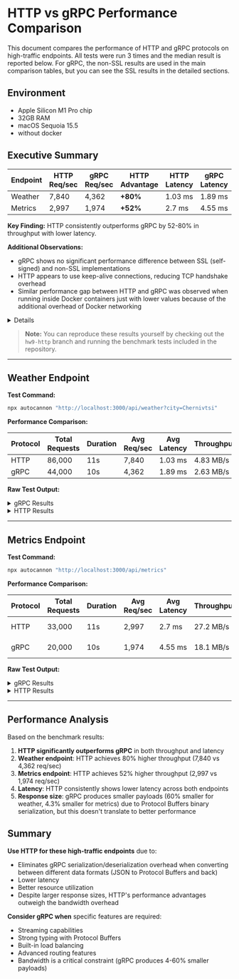 # HTTP vs gRPC Performance Comparison

This document compares the performance of HTTP and gRPC protocols on high-traffic endpoints. All tests were run 3 times and the median result is reported below. For gRPC, the non-SSL results are used in the main comparison tables, but you can see the SSL results in the detailed sections.

## Environment
- Apple Silicon M1 Pro chip
- 32GB RAM
- macOS Sequoia 15.5
- without docker

## Executive Summary

| Endpoint | HTTP Req/sec | gRPC Req/sec | HTTP Advantage | HTTP Latency | gRPC Latency |
|----------|--------------|--------------|----------------|--------------|--------------|
| Weather  | 7,840        | 4,362        | **+80%**       | 1.03 ms      | 1.89 ms      |
| Metrics  | 2,997        | 1,974        | **+52%**       | 2.7 ms       | 4.55 ms      |

**Key Finding:** HTTP consistently outperforms gRPC by 52-80% in throughput with lower latency.

**Additional Observations:**
- gRPC shows no significant performance difference between SSL (self-signed) and non-SSL implementations
- HTTP appears to use keep-alive connections, reducing TCP handshake overhead
- Similar performance gap between HTTP and gRPC was observed when running inside Docker containers just with lower values because of the additional overhead of Docker networking

<details>

```js
server.on('connection', (socket) => {
  console.count('New connection established');

  socket.on('close', () => {
    console.count('Socket closed');
  });

  socket.on('end', () => {
    console.count('Socket ended');
  });
});
```

```bash
@weather-subscription/weather:dev: New connection established: 1
@weather-subscription/weather:dev: New connection established: 2
@weather-subscription/weather:dev: New connection established: 3
@weather-subscription/weather:dev: New connection established: 4
@weather-subscription/weather:dev: New connection established: 5
@weather-subscription/weather:dev: New connection established: 6
@weather-subscription/weather:dev: New connection established: 7
@weather-subscription/weather:dev: New connection established: 8
@weather-subscription/weather:dev: New connection established: 9
@weather-subscription/weather:dev: New connection established: 10
@weather-subscription/weather:dev: Socket ended: 1
@weather-subscription/weather:dev: Socket closed: 1
@weather-subscription/weather:dev: Socket ended: 2
@weather-subscription/weather:dev: Socket ended: 3
@weather-subscription/weather:dev: Socket ended: 4
@weather-subscription/weather:dev: Socket ended: 5
@weather-subscription/weather:dev: Socket ended: 6
@weather-subscription/weather:dev: Socket ended: 7
@weather-subscription/weather:dev: Socket ended: 8
@weather-subscription/weather:dev: Socket ended: 9
@weather-subscription/weather:dev: Socket closed: 2
@weather-subscription/weather:dev: Socket closed: 3
@weather-subscription/weather:dev: Socket closed: 4
@weather-subscription/weather:dev: Socket closed: 5
@weather-subscription/weather:dev: Socket closed: 6
@weather-subscription/weather:dev: Socket closed: 7
@weather-subscription/weather:dev: Socket closed: 8
@weather-subscription/weather:dev: Socket closed: 9
@weather-subscription/weather:dev: Socket ended: 10
@weather-subscription/weather:dev: Socket closed: 10
```
</details>

> **Note:** You can reproduce these results yourself by checking out the `hw9-http` branch and running the benchmark tests included in the repository.

---

## Weather Endpoint

**Test Command:**
```bash
npx autocannon "http://localhost:3000/api/weather?city=Chernivtsi"
```

**Performance Comparison:**

| Protocol | Total Requests | Duration | Avg Req/sec | Avg Latency | Throughput | Response Size |
|----------|----------------|----------|-------------|-------------|------------|---------------|
| HTTP     | 86,000         | 11s      | 7,840       | 1.03 ms     | 4.83 MB/s  | 68 bytes      |
| gRPC     | 44,000         | 10s      | 4,362       | 1.89 ms     | 2.63 MB/s  | 27 bytes      |

**Raw Test Output:**

<details>
<summary>gRPC Results</summary>

without ssl:
```bash
Running 10s test @ http://localhost:3000/api/weather?city=Chernivtsi
10 connections


┌─────────┬──────┬──────┬───────┬──────┬─────────┬─────────┬───────┐
│ Stat    │ 2.5% │ 50%  │ 97.5% │ 99%  │ Avg     │ Stdev   │ Max   │
├─────────┼──────┼──────┼───────┼──────┼─────────┼─────────┼───────┤
│ Latency │ 1 ms │ 2 ms │ 3 ms  │ 3 ms │ 1.89 ms │ 0.67 ms │ 16 ms │
└─────────┴──────┴──────┴───────┴──────┴─────────┴─────────┴───────┘
┌───────────┬────────┬────────┬─────────┬─────────┬─────────┬────────┬─────────┐
│ Stat      │ 1%     │ 2.5%   │ 50%     │ 97.5%   │ Avg     │ Stdev  │ Min     │
├───────────┼────────┼────────┼─────────┼─────────┼─────────┼────────┼─────────┤
│ Req/Sec   │ 3,965  │ 3,965  │ 4,403   │ 4,579   │ 4,361.9 │ 177.03 │ 3,965   │
├───────────┼────────┼────────┼─────────┼─────────┼─────────┼────────┼─────────┤
│ Bytes/Sec │ 2.4 MB │ 2.4 MB │ 2.66 MB │ 2.76 MB │ 2.63 MB │ 107 kB │ 2.39 MB │
└───────────┴────────┴────────┴─────────┴─────────┴─────────┴────────┴─────────┘

Req/Bytes counts sampled once per second.
# of samples: 10

44k requests in 10.01s, 26.3 MB read
```

with ssl:
```bash
Running 10s test @ http://localhost:3000/api/weather?city=Chernivtsi
10 connections


┌─────────┬──────┬──────┬───────┬──────┬────────┬────────┬───────┐
│ Stat    │ 2.5% │ 50%  │ 97.5% │ 99%  │ Avg    │ Stdev  │ Max   │
├─────────┼──────┼──────┼───────┼──────┼────────┼────────┼───────┤
│ Latency │ 1 ms │ 2 ms │ 3 ms  │ 4 ms │ 1.8 ms │ 0.8 ms │ 12 ms │
└─────────┴──────┴──────┴───────┴──────┴────────┴────────┴───────┘
┌───────────┬─────────┬─────────┬─────────┬─────────┬─────────┬────────┬─────────┐
│ Stat      │ 1%      │ 2.5%    │ 50%     │ 97.5%   │ Avg     │ Stdev  │ Min     │
├───────────┼─────────┼─────────┼─────────┼─────────┼─────────┼────────┼─────────┤
│ Req/Sec   │ 4,171   │ 4,171   │ 4,351   │ 4,847   │ 4,433.2 │ 219.98 │ 4,171   │
├───────────┼─────────┼─────────┼─────────┼─────────┼─────────┼────────┼─────────┤
│ Bytes/Sec │ 2.49 MB │ 2.49 MB │ 2.59 MB │ 2.89 MB │ 2.64 MB │ 131 kB │ 2.49 MB │
└───────────┴─────────┴─────────┴─────────┴─────────┴─────────┴────────┴─────────┘

Req/Bytes counts sampled once per second.
# of samples: 10

44k requests in 10.01s, 26.4 MB read
```

```ts
const grpcResponseSize = WeatherServiceDefinition.methods.getWeather.responseType.encode({ weather: await weatherService.getWeather(city) }).finish().byteLength;
```
</details>

<details>
<summary>HTTP Results</summary>

```bash
Running 10s test @ http://localhost:3000/api/weather?city=Chernivtsi
10 connections


┌─────────┬──────┬──────┬───────┬──────┬─────────┬─────────┬───────┐
│ Stat    │ 2.5% │ 50%  │ 97.5% │ 99%  │ Avg     │ Stdev   │ Max   │
├─────────┼──────┼──────┼───────┼──────┼─────────┼─────────┼───────┤
│ Latency │ 0 ms │ 1 ms │ 2 ms  │ 2 ms │ 1.03 ms │ 0.44 ms │ 10 ms │
└─────────┴──────┴──────┴───────┴──────┴─────────┴─────────┴───────┘
┌───────────┬─────────┬─────────┬─────────┬─────────┬──────────┬────────┬─────────┐
│ Stat      │ 1%      │ 2.5%    │ 50%     │ 97.5%   │ Avg      │ Stdev  │ Min     │
├───────────┼─────────┼─────────┼─────────┼─────────┼──────────┼────────┼─────────┤
│ Req/Sec   │ 7,331   │ 7,331   │ 7,883   │ 8,015   │ 7,839.82 │ 180.38 │ 7,328   │
├───────────┼─────────┼─────────┼─────────┼─────────┼──────────┼────────┼─────────┤
│ Bytes/Sec │ 4.52 MB │ 4.52 MB │ 4.86 MB │ 4.94 MB │ 4.83 MB  │ 111 kB │ 4.51 MB │
└───────────┴─────────┴─────────┴─────────┴─────────┴──────────┴────────┴─────────┘

Req/Bytes counts sampled once per second.
# of samples: 11

86k requests in 11.01s, 53.1 MB read
```

```ts
const httpResponseSize = Buffer.from(JSON.stringify({ weather: await weatherService.getWeather(city) })).byteLength;
```
</details>

---

## Metrics Endpoint

**Test Command:**
```bash
npx autocannon "http://localhost:3000/api/metrics"
```

**Performance Comparison:**

| Protocol | Total Requests | Duration | Avg Req/sec | Avg Latency | Throughput | Response Size |
|----------|----------------|----------|-------------|-------------|------------|---------------|
| HTTP     | 33,000         | 11s      | 2,997       | 2.7 ms      | 27.2 MB/s  | 8964 bytes    |
| gRPC     | 20,000         | 10s      | 1,974       | 4.55 ms     | 18.1 MB/s  | 8581 bytes    |

**Raw Test Output:**

<details>
<summary>gRPC Results</summary>

without ssl:
```bash
Running 10s test @ http://localhost:3000/api/metrics
10 connections


┌─────────┬──────┬──────┬───────┬──────┬─────────┬─────────┬───────┐
│ Stat    │ 2.5% │ 50%  │ 97.5% │ 99%  │ Avg     │ Stdev   │ Max   │
├─────────┼──────┼──────┼───────┼──────┼─────────┼─────────┼───────┤
│ Latency │ 4 ms │ 4 ms │ 6 ms  │ 7 ms │ 4.55 ms │ 0.89 ms │ 22 ms │
└─────────┴──────┴──────┴───────┴──────┴─────────┴─────────┴───────┘
┌───────────┬─────────┬─────────┬─────────┬─────────┬─────────┬────────┬─────────┐
│ Stat      │ 1%      │ 2.5%    │ 50%     │ 97.5%   │ Avg     │ Stdev  │ Min     │
├───────────┼─────────┼─────────┼─────────┼─────────┼─────────┼────────┼─────────┤
│ Req/Sec   │ 1,867   │ 1,867   │ 1,990   │ 2,019   │ 1,973.5 │ 49.18  │ 1,867   │
├───────────┼─────────┼─────────┼─────────┼─────────┼─────────┼────────┼─────────┤
│ Bytes/Sec │ 17.1 MB │ 17.1 MB │ 18.2 MB │ 18.5 MB │ 18.1 MB │ 448 kB │ 17.1 MB │
└───────────┴─────────┴─────────┴─────────┴─────────┴─────────┴────────┴─────────┘

Req/Bytes counts sampled once per second.
# of samples: 10

20k requests in 10.01s, 181 MB read
```

with ssl:
```bash
Running 10s test @ http://localhost:3000/api/metrics
10 connections


┌─────────┬──────┬──────┬───────┬──────┬─────────┬─────────┬───────┐
│ Stat    │ 2.5% │ 50%  │ 97.5% │ 99%  │ Avg     │ Stdev   │ Max   │
├─────────┼──────┼──────┼───────┼──────┼─────────┼─────────┼───────┤
│ Latency │ 4 ms │ 4 ms │ 6 ms  │ 7 ms │ 4.22 ms │ 0.71 ms │ 17 ms │
└─────────┴──────┴──────┴───────┴──────┴─────────┴─────────┴───────┘
┌───────────┬─────────┬─────────┬─────────┬─────────┬─────────┬────────┬─────────┐
│ Stat      │ 1%      │ 2.5%    │ 50%     │ 97.5%   │ Avg     │ Stdev  │ Min     │
├───────────┼─────────┼─────────┼─────────┼─────────┼─────────┼────────┼─────────┤
│ Req/Sec   │ 2,107   │ 2,107   │ 2,153   │ 2,177   │ 2,148.6 │ 22.96  │ 2,107   │
├───────────┼─────────┼─────────┼─────────┼─────────┼─────────┼────────┼─────────┤
│ Bytes/Sec │ 19.3 MB │ 19.3 MB │ 19.7 MB │ 19.9 MB │ 19.6 MB │ 207 kB │ 19.3 MB │
└───────────┴─────────┴─────────┴─────────┴─────────┴─────────┴────────┴─────────┘

Req/Bytes counts sampled once per second.
# of samples: 10

21k requests in 10.02s, 196 MB read
```

```ts
const grpcResponseSize = WeatherServiceDefinition.methods.collectMetrics.responseType.encode(await metricsService.collectMetrics()).finish().byteLength;
```
</details>

<details>
<summary>HTTP Results</summary>

```bash
Running 10s test @ http://localhost:3000/api/metrics
10 connections


┌─────────┬──────┬──────┬───────┬──────┬────────┬─────────┬───────┐
│ Stat    │ 2.5% │ 50%  │ 97.5% │ 99%  │ Avg    │ Stdev   │ Max   │
├─────────┼──────┼──────┼───────┼──────┼────────┼─────────┼───────┤
│ Latency │ 2 ms │ 2 ms │ 6 ms  │ 6 ms │ 2.7 ms │ 1.13 ms │ 23 ms │
└─────────┴──────┴──────┴───────┴──────┴────────┴─────────┴───────┘
┌───────────┬─────────┬─────────┬─────────┬─────────┬─────────┬────────┬─────────┐
│ Stat      │ 1%      │ 2.5%    │ 50%     │ 97.5%   │ Avg     │ Stdev  │ Min     │
├───────────┼─────────┼─────────┼─────────┼─────────┼─────────┼────────┼─────────┤
│ Req/Sec   │ 2,879   │ 2,879   │ 3,005   │ 3,043   │ 2,997   │ 44.42  │ 2,879   │
├───────────┼─────────┼─────────┼─────────┼─────────┼─────────┼────────┼─────────┤
│ Bytes/Sec │ 26.2 MB │ 26.2 MB │ 27.3 MB │ 27.7 MB │ 27.2 MB │ 411 kB │ 26.2 MB │
└───────────┴─────────┴─────────┴─────────┴─────────┴─────────┴────────┴─────────┘

Req/Bytes counts sampled once per second.
# of samples: 11

33k requests in 11.01s, 300 MB read
```

```ts
const httpResponseSize = Buffer.from(JSON.stringify(await metricsService.collectMetrics())).byteLength;
```
</details>

---

## Performance Analysis

Based on the benchmark results:

1. **HTTP significantly outperforms gRPC** in both throughput and latency
2. **Weather endpoint**: HTTP achieves 80% higher throughput (7,840 vs 4,362 req/sec)
3. **Metrics endpoint**: HTTP achieves 52% higher throughput (2,997 vs 1,974 req/sec)
4. **Latency**: HTTP consistently shows lower latency across both endpoints
5. **Response size**: gRPC produces smaller payloads (60% smaller for weather, 4.3% smaller for metrics) due to Protocol Buffers binary serialization, but this doesn't translate to better performance

## Summary

**Use HTTP for these high-traffic endpoints** due to:
- Eliminates gRPC serialization/deserialization overhead when converting between different data formats (JSON to Protocol Buffers and back)
- Lower latency
- Better resource utilization
- Despite larger response sizes, HTTP's performance advantages outweigh the bandwidth overhead

**Consider gRPC when** specific features are required:
- Streaming capabilities
- Strong typing with Protocol Buffers
- Built-in load balancing
- Advanced routing features
- Bandwidth is a critical constraint (gRPC produces 4-60% smaller payloads)
